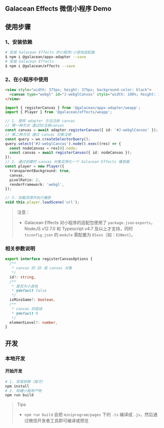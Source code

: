 ## Galacean Effects 微信小程序 Demo

## 使用步骤

### 1、安装依赖

``` bash
# 安装 Galacean Effects 的小程序/小游戏适配器
$ npm i @galacean/appx-adapter --save
# 安装 Galacean Effects
$ npm i @galacean/effects --save
```

### 2、在小程序中使用

``` html
<view style="width: 375px; height: 375px; background-color: black">
  <canvas type="webgl" id="J-webglCanvas" style="width: 100%; height: 100%;"></canvas>
</view>
```

``` ts
import { registerCanvas } from '@galacean/appx-adapter/weapp';
import { Player } from '@galacean/effects/weapp';

// 1. 使用 adapter 方法注册 canvas
// 第一种方式 通过ID注册canvas
const canvas = await adapter.registerCanvas({ id: '#J-webglCanvas' });
// 第二种方式 通过 canvas 对象注册
const query = wx.createSelectorQuery();
query.select('#J-webglCanvas').node().exec((res) => {
  const nodeCanvas = res[0].node;
  const canvas = await registerCanvas({ id: nodeCanvas });
});
// 2. 通过创建的 canvas 对象实例化一个 Galacean Effects 播放器
const player = new Player({
  transparentBackground: true,
  canvas,
  pixelRatio: 2,
  renderFramework: 'webgl',
});

// 3. 加载资源并执行播放
void this.player.loadScene('url');
```

> 注意：
> - Galacean Effects 对小程序的适配包使用了 `package.json` `exports`，NodeJS v12.7.0 和 Typescript v4.7 及以上才支持，同时 `tsconfig.json` 的 `module` 需配置为 `ESxxx`（如：`ESNext`）。

### 相关参数说明

``` ts
export interface registerCanvasOptions {
  /**
   * canvas 的 ID 或 canvas 对象
   */
  id?: string,
  /**
   * 是否为小游戏
   * @default false
   */
  isMiniGame?: boolean,
  /**
   * canvas 的层级
   * @default 0
   */
  elementLevel?: number,
}
````

## 开发

### 本地开发

#### 开始开发

``` bash
# 1. 安装依赖（首次）
npm install
# 2. 构建小程序产物
npm run build
```

> Tips
> - `npm run build` 会把 `miniprogram/pages` 下的 `.ts` 编译成 `.js`，然后通过微信开发者工具即可编译或预览
